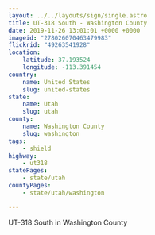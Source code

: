 ```yaml
---
layout: ../../layouts/sign/single.astro
title: UT-318 South - Washington County
date: 2019-11-26 13:01:01 +0000 +0000
imageid: "278026070463479983"
flickrid: "49263541928"
location:
    latitude: 37.193524
    longitude: -113.391454
country:
    name: United States
    slug: united-states
state:
    name: Utah
    slug: utah
county:
    name: Washington County
    slug: washington
tags:
    - shield
highway:
    - ut318
statePages:
    - state/utah
countyPages:
    - state/utah/washington

---
```

UT-318 South in Washington County